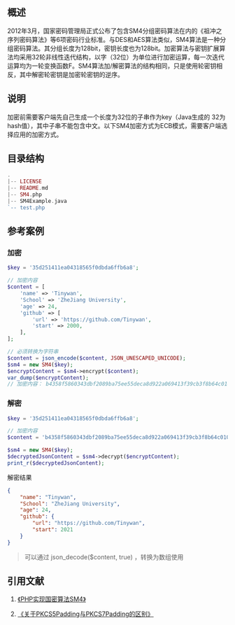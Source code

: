 ## 概述

2012年3月，国家密码管理局正式公布了包含SM4分组密码算法在内的《祖冲之序列密码算法》等6项密码行业标准。与DES和AES算法类似，SM4算法是一种分组密码算法。其分组长度为128bit，密钥长度也为128bit。加密算法与密钥扩展算法均采用32轮非线性迭代结构，以字（32位）为单位进行加密运算，每一次迭代运算均为一轮变换函数F。SM4算法加/解密算法的结构相同，只是使用轮密钥相反，其中解密轮密钥是加密轮密钥的逆序。

## 说明

加密前需要客户端先自己生成一个长度为32位的子串作为key（Java生成的 32为 hash值），其中子串不能包含中文。以下SM4加密方式为ECB模式，需要客户端选择应用的加密方式。

## 目录结构

```php
.
|-- LICENSE
|-- README.md
|-- SM4.php
|-- SM4Example.java
`-- test.php 
```

## 参考案例

### 加密

```php
$key = '35d251411ea04318565f0dbda6ffb6a8';

// 加密内容
$content = [
    'name' => 'Tinywan',
    'School' => 'ZheJiang University',
    'age' => 24,
    'github' => [
        'url' => 'https://github.com/Tinywan',
        'start' => 2000,
    ],
];

// 必须转换为字符串
$content = json_encode($content, JSON_UNESCAPED_UNICODE);
$sm4 = new SM4($key);
$encryptContent = $sm4->encrypt($content);
var_dump($encryptContent);
// 加密内容： b4358f5860343dbf2089ba75ee55deca8d922a069413f39cb3f8b64c01048c780ba5f03290642505d65d79c59684d76cf42443047f547c9f29dc2a49f872a2719ce00539058ab1fb5830e8e0c10144b574a87118390baa765b3429ba7afe5d28
```

### 解密

```php
$key = '35d251411ea04318565f0dbda6ffb6a8';

// 加密内容
$content = 'b4358f5860343dbf2089ba75ee55deca8d922a069413f39cb3f8b64c01048c780ba5f03290642505d65d79c59684d76cf42443047f547c9f29dc2a49f872a2719ce00539058ab1fb5830e8e0c10144b574a87118390baa765b3429ba7afe5d28';

$sm4 = new SM4($key);
$decryptedJsonContent = $sm4->decrypt($encryptContent);
print_r($decryptedJsonContent);
```

解密结果
```json
{
    "name": "Tinywan",
    "School": "ZheJiang University",
    "age": 24,
    "github": {
        "url": "https://github.com/Tinywan",
        "start": 2021
    }
}
```
> 可以通过 json_decode($content, true) ，转换为数组使用

## 引用文献

1. [《PHP实现国密算法SM4》](https://blog.csdn.net/liangxun0712/article/details/78611082)

2. [《关于PKCS5Padding与PKCS7Padding的区别》](https://blog.csdn.net/zsy19881226/article/details/46928177?utm_source=blogxgwz0)